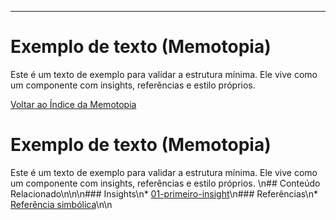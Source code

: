 ---
# Exemplo de texto (Memotopia)

Este é um texto de exemplo para validar a estrutura mínima.
Ele vive como um componente com insights, referências e estilo próprios.

[Voltar ao Índice da Memotopia](../../INDEX.md)

# Exemplo de texto (Memotopia)

Este é um texto de exemplo para validar a estrutura mínima.
Ele vive como um componente com insights, referências e estilo próprios.
\n## Conteúdo Relacionado\n\n<!-- RELATED_CONTENT_START -->\n### Insights\n*   [01-primeiro-insight](./insights/01-primeiro-insight.md)\n### Referências\n*   [Referência simbólica](./referencias/ref1.md)\n<!-- RELATED_CONTENT_END -->\n
